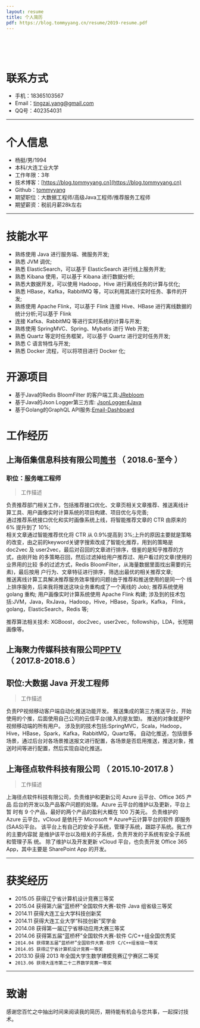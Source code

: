 ```yaml
---
layout: resume
title: 个人简历
pdf: https://blog.tommyyang.cn/resume/2019-resume.pdf
---
```

<br><br><br>
# 联系方式

- 手机：18365103567
- Email：tingzai.yang@gmail.com
- QQ号：402354031

---

# 个人信息

 - 杨挺/男/1994
 - 本科/大连工业大学
 - 工作年限：3年
 - 技术博客：[https://blog.tommyyang.cn](https://blog.tommyyang.cn)
 - Github：[tommyyang](https://github.com/joyang1)
 - 期望职位：大数据工程师/高级Java工程师/推荐服务工程师
 - 期望薪资：税前月薪28k左右

---

# 技能水平
- 熟练使用 Java 进行服务端、微服务开发;
- 熟悉 JVM 调优;
- 熟悉 ElasticSearch，可以基于 ElasticSearch 进行线上服务开发;
- 熟悉 Kibana 使用，可以基于 Kibana 进行数据分析;
- 熟悉大数据开发，可以使用 Hadoop，Hive 进行离线任务的计算与优化;
- 熟悉 HBase，Kafka，RabbitMQ 等，可以利用其进行实时任务、事件的开发;
- 熟练使用 Apache Flink，可以基于 Flink 连接 Hive、HBase 进行离线数据的统计分析;可以基于 Flink
- 连接 Kafka、RabbitMQ 等进行实时系统的计算与开发;
- 熟练使用 SpringMVC、Spring、Mybatis 进行 Web 开发;
- 熟悉 Quartz 等定时任务框架，可以基于 Quartz 进行定时任务开发;
- 熟悉 C 语言特性与开发;
- 熟悉 Docker 流程，可以将项目进行 Docker 化;

# 开源项目
- 基于Java的Redis BloomFilter 的客户端工具:[JRebloom](https://github.com/RedisLabs/JReBloom) 
- 基于Java的Json Logger第三方库: [JsonLogger4Java](https://github.com/joyang1/slf4j4json)
- 基于Golang的GraphQL API服务:[Email-Dashboard](https://github.com/Email-Dashboard/Email-Dashboard)


# 工作经历  

## 上海佰集信息科技有限公司[简书](https://www.jianshu.com) （ 2018.6-至今 ）

### 职位：服务端工程师

>工作描述

负责推荐部门相关工作，包括推荐接口优化、文章页相关文章推荐、推送离线计 算工具、用户画像实时计算系统的项目构建、项目优化与完善;   
通过推荐系统接口优化和实时画像系统上线，将智能推荐文章的 CTR 由原来的 6% 提升到了 10%;   
相关文章通过智能推荐优化将 CTR 从 0.9%提高到 3%;上升的原因主要就是策略 的改变，由之前的keyword关键字搜索改成了智能化推荐，用到的策略是doc2vec 及 user2vec，最后对召回的文章进行排序，借鉴的是知乎推荐的方式，由刚开始 的多策略召回，然后过滤掉给用户推荐过、用户看过的文章(使用的业界用的比较 多的过滤方式，Redis BloomFilter，从海量数据里面找出需要的元素)，最后按用 户行为、文章特征进行排序，筛选出最优的相关推荐文章;   
推送离线计算工具解决推荐服务效率慢的问题(由于推荐和推送使用的是同一个 线上排序服务，后来我将推送这块业务重构成了一个离线的 Job); 推荐系统使用 golang 重构; 用户画像实时计算系统使用 Apache Flink 构建; 涉及到的技术包括:JVM，Java，RxJava，Hadoop，Hive，HBase，Spark，Kafka， Flink，golang，ElasticSearch，Redis 等;

推荐算法相关技术: XGBoost，doc2vec，user2vec，followship，LDA，长短期 画像等。


## 上海聚力传媒科技有限公司[PPTV](http://www.pptv.com)  （ 2017.8-2018.6 ）

##  职位:大数据 Java 开发工程师

> 工作描述   

负责PP视频移动客户端自动化推送功能开发。
推送集成的第三方推送平台，开始使用的个推，后面使用自己公司的云信平台(接入的是友盟)。
推送的对象就是PP视频移动端的所有用户。
涉及到的技术包括:SpringMVC，Scala，Hadoop，Hive，HBase，Spark，Kafka，RabbitMQ，Quartz等。
自动化推送，包括很多场景，通过后台对各场景推送报文进行配置，各场景是否启用推送，推送对象，推送时间等进行配置，然后实现自动化推送。   

## 上海径点软件科技有限公司  （ 2015.10-2017.8 ）

> 工作描述   

上海径点软件科技有限公司，负责维护和更新公司 Azure 云平台、Office 365 产品 后台的开发以及产品客户问题的处理。Azure 云平台的维护以及更新，平台上暂 时有 9 个产品，最好的两个产品的盈利大概在 100 万美元。
负责维护的 Azure 云平台。vCloud 是依托于 Microsoft ® Azure®云计算平台的软件 即服务(SAAS)平台。 该平台上有自己的安全子系统，管理子系统，跟踪子系统。我工作的主要内容就 是维护该平台以及相关的子系统，负责开发的子系统有安全子系统和管理子系 统。
除了维护以及开发更新 vCloud 平台，也负责开发 Office 365 App，其中主要是 SharePoint App 的开发。

---

# 获奖经历
- 2015.05 获得辽宁省计算机设计竞赛三等奖
- 2015.04 获得第六届“蓝桥杯”全国软件大赛-软件 Java 组省级三等奖
- 2014.11 获得大连工业大学科技创新奖
- 2014.11 获得大连工业大学“科技创新”奖学金
- 2014.08 获得第一届辽宁省移动应用大赛三等奖
- 2014.06 获得第五届“蓝桥杯”全国软件大赛-软件 C/C++组全国优秀奖
- `2014.04 获得第五届“蓝桥杯”全国软件大赛-软件 C/C++组省级一等奖`
- `2014.05 获得辽宁省计算机设计竞赛一等奖`
- 2013.10 获得 2013 年全国大学生数学建模竞赛辽宁赛区二等奖
- `2013.06 获得大连市第二十二界数学竞赛一等奖`

---

# 致谢
感谢您百忙之中抽出时间来阅读我的简历，期待能有机会与您共事，一起探讨技术。
